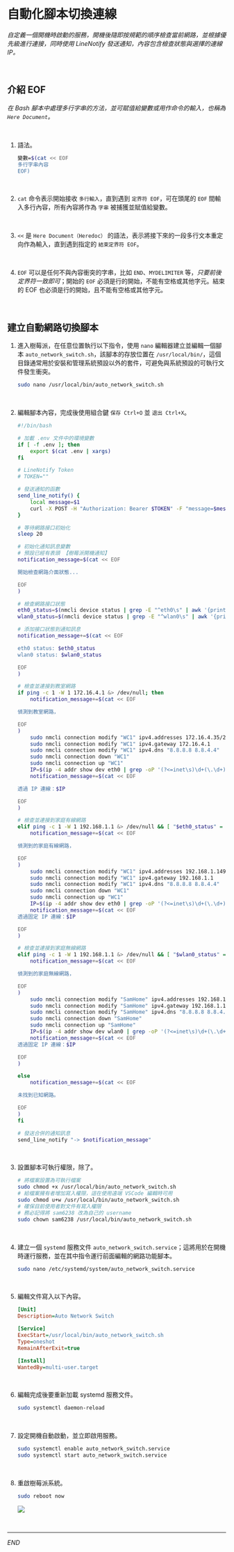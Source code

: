 # 自動化腳本切換連線

_自定義一個開機時啟動的服務，開機後隨即按規範的順序檢查當前網路，並根據優先級進行連接，同時使用 LineNotify 發送通知，內容包含檢查狀態與選擇的連線 IP。_

<br>

## 介紹 EOF

_在 Bash 腳本中處理多行字串的方法，並可賦值給變數或用作命令的輸入，也稱為 `Here Document`。_

<br>

1. 語法。

    ```bash
    變數=$(cat << EOF
    多行字串內容
    EOF)
    ```

<br>

2. `cat` 命令表示開始接收 `多行輸入`，直到遇到 `定界符 EOF`，可在頭尾的 `EOF` 間輸入多行內容，所有內容將作為 `字串` 被捕獲並賦值給變數。

<br>

3. `<<` 是 `Here Document（Heredoc）` 的語法，表示將接下來的一段多行文本重定向作為輸入，直到遇到指定的 `結束定界符 EOF`。

<br>

4. `EOF` 可以是任何不與內容衝突的字串，比如 `END`、`MYDELIMITER` 等，_只要前後定界符一致即可_；開始的 `EOF` 必須是行的開始，不能有空格或其他字元。結束的 EOF 也必須是行的開始，且不能有空格或其他字元。

<br>

## 建立自動網路切換腳本

1. 進入樹莓派，在任意位置執行以下指令，使用 `nano` 編輯器建立並編輯一個腳本 `auto_network_switch.sh`，該腳本的存放位置在 `/usr/local/bin/`，這個目錄通常用於安裝和管理系統預設以外的套件，可避免與系統預設的可執行文件發生衝突。

    ```bash
    sudo nano /usr/local/bin/auto_network_switch.sh
    ```

<br>

2. 編輯腳本內容，完成後使用組合鍵 `保存 Ctrl+O` 並 `退出 Ctrl+X`。

    ```bash
    #!/bin/bash

    # 加載 .env 文件中的環境變數
    if [ -f .env ]; then
        export $(cat .env | xargs)
    fi

    # LineNotify Token
    # TOKEN=""

    # 發送通知的函數
    send_line_notify() {
        local message=$1
        curl -X POST -H "Authorization: Bearer $TOKEN" -F "message=$message" https://notify-api.line.me/api/notify
    }

    # 等待網路接口初始化
    sleep 20

    # 初始化通知訊息變數
    # 預設已經有表頭 【樹莓派開機通知】
    notification_message=$(cat << EOF

    開始檢查網路介面狀態...

    EOF
    )

    # 檢查網路接口狀態
    eth0_status=$(nmcli device status | grep -E "^eth0\s" | awk '{print $3}')
    wlan0_status=$(nmcli device status | grep -E "^wlan0\s" | awk '{print $3}')

    # 添加接口狀態到通知訊息
    notification_message+=$(cat << EOF

    eth0 status: $eth0_status
    wlan0 status: $wlan0_status

    EOF
    )

    # 檢查並連接到教室網路
    if ping -c 1 -W 1 172.16.4.1 &> /dev/null; then
        notification_message+=$(cat << EOF

    偵測到教室網路，

    EOF
    )
        sudo nmcli connection modify "WC1" ipv4.addresses 172.16.4.35/24
        sudo nmcli connection modify "WC1" ipv4.gateway 172.16.4.1
        sudo nmcli connection modify "WC1" ipv4.dns "8.8.8.8 8.8.4.4"
        sudo nmcli connection down "WC1"
        sudo nmcli connection up "WC1"
        IP=$(ip -4 addr show dev eth0 | grep -oP '(?<=inet\s)\d+(\.\d+){3}')
        notification_message+=$(cat << EOF

    透過 IP 連線：$IP

    EOF
    )

    # 檢查並連接到家庭有線網路
    elif ping -c 1 -W 1 192.168.1.1 &> /dev/null && [ "$eth0_status" = "已連線" ]; then
        notification_message+=$(cat << EOF

    偵測到的家庭有線網路，

    EOF
    )
        sudo nmcli connection modify "WC1" ipv4.addresses 192.168.1.149/24
        sudo nmcli connection modify "WC1" ipv4.gateway 192.168.1.1
        sudo nmcli connection modify "WC1" ipv4.dns "8.8.8.8 8.8.4.4"
        sudo nmcli connection down "WC1"
        sudo nmcli connection up "WC1"
        IP=$(ip -4 addr show dev eth0 | grep -oP '(?<=inet\s)\d+(\.\d+){3}')
        notification_message+=$(cat << EOF
    透過固定 IP 連線：$IP

    EOF
    )

    # 檢查並連接到家庭無線網路
    elif ping -c 1 -W 1 192.168.1.1 &> /dev/null && [ "$wlan0_status" = "已連線" ]; then
        notification_message+=$(cat << EOF

    偵測到的家庭無線網路，

    EOF
    )
        sudo nmcli connection modify "SamHome" ipv4.addresses 192.168.1.150/24
        sudo nmcli connection modify "SamHome" ipv4.gateway 192.168.1.1
        sudo nmcli connection modify "SamHome" ipv4.dns "8.8.8.8 8.8.4.4"
        sudo nmcli connection down "SamHome"
        sudo nmcli connection up "SamHome"
        IP=$(ip -4 addr show dev wlan0 | grep -oP '(?<=inet\s)\d+(\.\d+){3}')
        notification_message+=$(cat << EOF
    透過固定 IP 連線：$IP

    EOF
    )

    else
        notification_message+=$(cat << EOF

    未找到已知網路。

    EOF
    )
    fi

    # 發送合併的通知訊息
    send_line_notify "-> $notification_message"
    ```

<br>

3. 設置腳本可執行權限，除了。

    ```bash
    # 將檔案設置為可執行檔案
    sudo chmod +x /usr/local/bin/auto_network_switch.sh
    # 給檔案擁有者增加寫入權限，這在使用遠端 VSCode 編輯時可用
    sudo chmod u+w /usr/local/bin/auto_network_switch.sh
    # 確保目前使用者對文件有寫入權限
    # 務必記得將 sam6238 改為自己的 username
    sudo chown sam6238 /usr/local/bin/auto_network_switch.sh
    ```

<br>

4. 建立一個 `systemd` 服務文件 `auto_network_switch.service`；這將用於在開機時運行服務，並在其中指令運行前面編輯的網路功能腳本。

    ```bash
    sudo nano /etc/systemd/system/auto_network_switch.service
    ```

<br>

5. 編輯文件寫入以下內容。

    ```ini
    [Unit]
    Description=Auto Network Switch

    [Service]
    ExecStart=/usr/local/bin/auto_network_switch.sh
    Type=oneshot
    RemainAfterExit=true

    [Install]
    WantedBy=multi-user.target
    ```

<br>

6. 編輯完成後要重新加載 systemd 服務文件。

    ```bash
    sudo systemctl daemon-reload
    ```

<br>

7. 設定開機自動啟動，並立即啟用服務。

    ```bash
    sudo systemctl enable auto_network_switch.service
    sudo systemctl start auto_network_switch.service
    ```

<br>

8. 重啟樹莓派系統。

    ```bash
    sudo reboot now
    ```

    ![](images/img_01.png)

<br>

___

_END_

